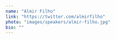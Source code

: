 ```yaml
---
name: "Almir Filho"
link: "https://twitter.com/almirfilho"
photo: "images/speakers/almir-filho.jpg"
bio: ""
---
```

